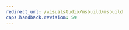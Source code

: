 ```yaml
---
redirect_url: /visualstudio/msbuild/msbuild
caps.handback.revision: 59
---
```




<!--HONumber=Feb17_HO4-->


